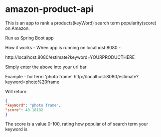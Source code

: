 # amazon-product-api

This is an app to rank a products(keyWord) search term popularity(score) on Amazon.

Run as Spring Boot app

How it works -
When app is running on localhost:8080 -

http://localhost:8080/estimate?keyword=YOURPRODUCTHERE

Simply enter the above into your url bar

Example - for term 'photo frame'
http://localhost:8080/estimate?keyword=photo%20frame

Will return

```JSON
{
"keyWord": "photo frame",
"score": 48.18182
}
```

The score is a value 0-100, rating how popular of of search term your keyword is
